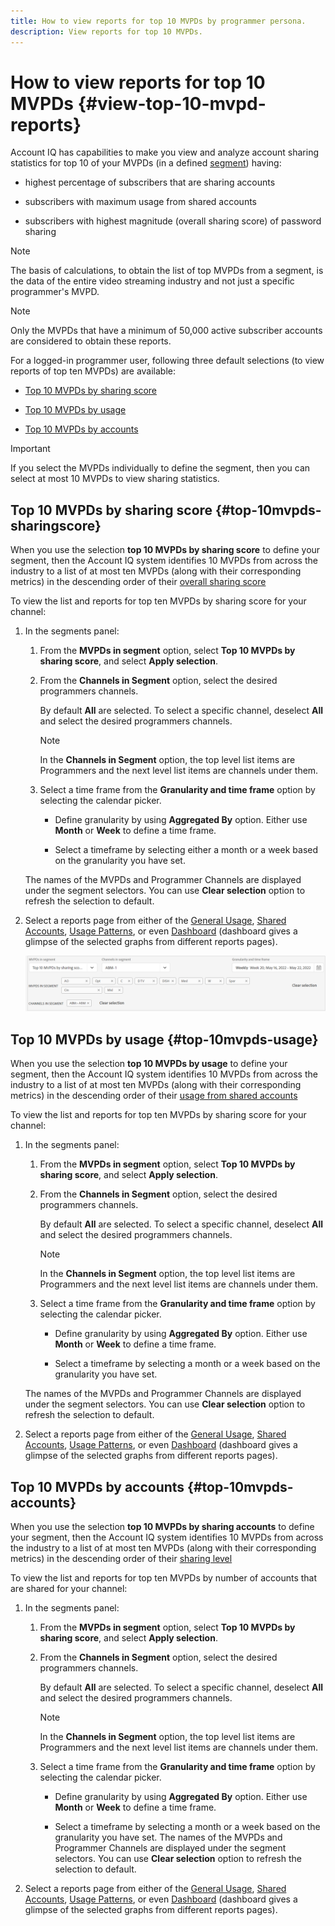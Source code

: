 ```yaml
---
title: How to view reports for top 10 MVPDs by programmer persona.
description: View reports for top 10 MVPDs.
---
```


# How to view reports for top 10 MVPDs <!--and Programmers--> {#view-top-10-mvpd-reports}

Account IQ has capabilities to make you view and analyze account sharing statistics for top 10 of your MVPDs (in a defined [segment](/help/AccountIQ/product-concepts.md#segmet-def)) having:

* highest percentage of subscribers that are sharing accounts

* subscribers with maximum usage from shared accounts

* subscribers with highest magnitude (overall sharing score) of password sharing

>[!NOTE]
>
>The basis of calculations, to obtain the list of top MVPDs from a segment, is the data of the entire video streaming industry and not just a specific programmer's MVPD.

>[!NOTE]
>
>Only the MVPDs that have a minimum of 50,000 active subscriber accounts are considered to obtain these reports.

For a logged-in programmer user, following three default selections (to view reports of top ten MVPDs) are available:

* [Top 10 MVPDs by sharing score](#top-10mvpds-sharingscore)

* [Top 10 MVPDs by usage](#top-10mvpds-usage)

* [Top 10 MVPDs by accounts](#top-10mvpds-accounts)

>[!IMPORTANT]
>
>If you select the MVPDs individually to define the segment, then you can select at most 10 MVPDs to view sharing statistics.

## Top 10 MVPDs by sharing score {#top-10mvpds-sharingscore}

When you use the selection **top 10 MVPDs by sharing score** to define your segment, then the Account IQ system identifies 10 MVPDs from across the industry to a list of at most ten MVPDs (along with their corresponding metrics) in the descending order of their [overall sharing score](/help/AccountIQ/product-concepts.md#overall-sharing-score)

To view the list and reports for top ten MVPDs by sharing score for your channel:

1. In the segments panel:

   1. From the **MVPDs in segment** option, select **Top 10 MVPDs by sharing score**, and select **Apply selection**.

   1. From the **Channels in Segment** option, select the desired programmers channels.

      By default **All** are selected. To select a specific channel, deselect **All** and select the desired programmers channels.

      >[!NOTE]
      >
      >In the **Channels in Segment** option, the top level list items are Programmers and the next level list items are channels under them.

   1. Select a time frame from the **Granularity and time frame** option by selecting the calendar picker.

      * Define granularity by using **Aggregated By** option. Either use **Month** or **Week** to define a time frame.

      * Select a timeframe by selecting either a month or a week based on the granularity you have set.

   The names of the MVPDs and Programmer Channels are displayed under the segment selectors. You can use **Clear selection** option to refresh the selection to default.

1. Select a reports page from either of the [General Usage](/help/AccountIQ/general-usage-reports.md), [Shared Accounts](/help/AccountIQ/shared-acc-reports.md), [Usage Patterns](/help/AccountIQ/usage-patterns.md), or even [Dashboard](/help/AccountIQ/dashboard.md) (dashboard gives a glimpse of the selected graphs from different reports pages).

    ![](assets/top-10-selection.png)

## Top 10 MVPDs by usage {#top-10mvpds-usage}

When you use the selection **top 10 MVPDs by usage** to define your segment, then the Account IQ system identifies 10 MVPDs from across the industry to a list of at most ten MVPDs (along with their corresponding metrics) in the descending order of their [usage from shared accounts](/help/AccountIQ/product-concepts.md)

To view the list and reports for top ten MVPDs by sharing score for your channel:

1. In the segments panel:

   1. From the **MVPDs in segment** option, select **Top 10 MVPDs by sharing score**, and select **Apply selection**.

   1. From the **Channels in Segment** option, select the desired programmers channels.

      By default **All** are selected. To select a specific channel, deselect **All** and select the desired programmers channels.

      >[!NOTE]
      >
      >In the **Channels in Segment** option, the top level list items are Programmers and the next level list items are channels under them.

   1. Select a time frame from the **Granularity and time frame** option by selecting the calendar picker.

      * Define granularity by using **Aggregated By** option. Either use **Month** or **Week** to define a time frame.

      * Select a timeframe by selecting a month or a week based on the granularity you have set.

   The names of the MVPDs and Programmer Channels are displayed under the segment selectors. You can use **Clear selection** option to refresh the selection to default.

1. Select a reports page from either of the [General Usage](/help/AccountIQ/general-usage-reports.md), [Shared Accounts](/help/AccountIQ/shared-acc-reports.md), [Usage Patterns](/help/AccountIQ/usage-patterns.md), or even [Dashboard](/help/AccountIQ/dashboard.md) (dashboard gives a glimpse of the selected graphs from different reports pages).

## Top 10 MVPDs by accounts {#top-10mvpds-accounts}

When you use the selection **top 10 MVPDs by sharing accounts** to define your segment, then the Account IQ system identifies 10 MVPDs from across the industry to a list of at most ten MVPDs (along with their corresponding metrics) in the descending order of their [sharing level](/help/AccountIQ/product-concepts.md)

To view the list and reports for top ten MVPDs by number of accounts that are shared for your channel:

1. In the segments panel:

   1. From the **MVPDs in segment** option, select **Top 10 MVPDs by sharing score**, and select **Apply selection**.

   1. From the **Channels in Segment** option, select the desired programmers channels.

      By default **All** are selected. To select a specific channel, deselect **All** and select the desired programmers channels.

      >[!NOTE]
      >
      >In the **Channels in Segment** option, the top level list items are Programmers and the next level list items are channels under them.

   1. Select a time frame from the **Granularity and time frame** option by selecting the calendar picker.

      * Define granularity by using **Aggregated By** option. Either use **Month** or **Week** to define a time frame.

      * Select a timeframe by selecting a month or a week based on the granularity you have set.
    The names of the MVPDs and Programmer Channels are displayed under the segment selectors. You can use **Clear selection** option to refresh the selection to default.

1. Select a reports page from either of the [General Usage](/help/AccountIQ/general-usage-reports.md), [Shared Accounts](/help/AccountIQ/shared-acc-reports.md), [Usage Patterns](/help/AccountIQ/usage-patterns.md), or even [Dashboard](/help/AccountIQ/dashboard.md) (dashboard gives a glimpse of the selected graphs from different reports pages).
